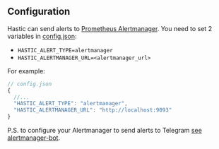 ## Configuration

Hastic can send alerts to [Prometheus Alertmanager](https://prometheus.io/docs/alerting/alertmanager/).
You need to set 2 variables in [config.json](https://github.com/hastic/hastic-server/wiki/Configuration):
- `HASTIC_ALERT_TYPE=alertmanager`
- `HASTIC_ALERTMANAGER_URL=<alertmanager_url>`

For example:
```js
// config.json
{
  //...
  "HASTIC_ALERT_TYPE": "alertmanager",
  "HASTIC_ALERTMANAGER_URL": "http://localhost:9093"
}
```

P.S. to configure your Alertmanager to send alerts to Telegram [see alertmanager-bot](https://github.com/metalmatze/alertmanager-bot#alertmanager-configuration).